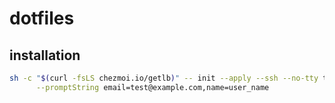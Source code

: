 # dotfiles

## installation
```bash
sh -c "$(curl -fsLS chezmoi.io/getlb)" -- init --apply --ssh --no-tty tk09291197 \
      --promptString email=test@example.com,name=user_name
```
